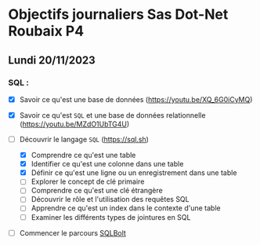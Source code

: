 # Objectifs journaliers Sas Dot-Net Roubaix P4

## Lundi 20/11/2023

### SQL :

- [x] Savoir ce qu'est une base de données (https://youtu.be/XQ_6G0iCyMQ)
- [x] Savoir ce qu'est `SQL` et une base de données relationnelle (https://youtu.be/MZdO1UbTG4U)
- [ ] Découvrir le langage `SQL` (https://sql.sh)
  - [x] Comprendre ce qu'est une table
  - [x] Identifier ce qu'est une colonne dans une table
  - [x] Définir ce qu'est une ligne ou un enregistrement dans une table
  - [ ] Explorer le concept de clé primaire
  - [ ] Comprendre ce qu'est une clé étrangère
  - [ ] Découvrir le rôle et l'utilisation des requêtes SQL
  - [ ] Apprendre ce qu'est un index dans le contexte d'une table
  - [ ] Examiner les différents types de jointures en SQL
- [ ] Commencer le parcours [SQLBolt](https://sqlbolt.com)

